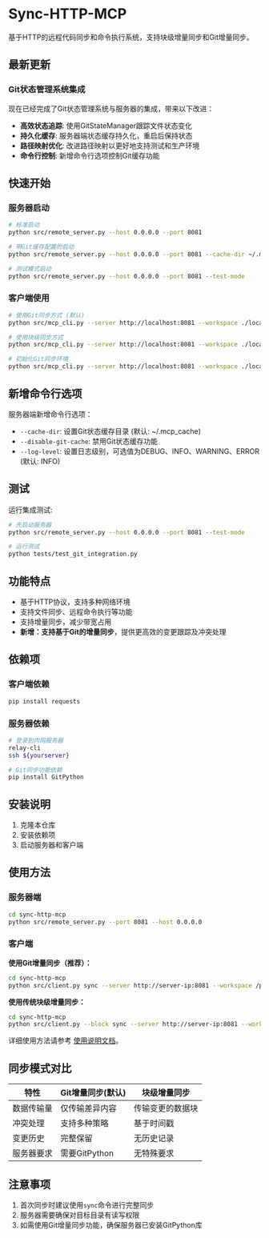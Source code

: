 # Sync-HTTP-MCP

基于HTTP的远程代码同步和命令执行系统，支持块级增量同步和Git增量同步。

## 最新更新

### Git状态管理系统集成

现在已经完成了Git状态管理系统与服务器的集成，带来以下改进：

- **高效状态追踪**: 使用GitStateManager跟踪文件状态变化
- **持久化缓存**: 服务器端状态缓存持久化，重启后保持状态
- **路径映射优化**: 改进路径映射以更好地支持测试和生产环境
- **命令行控制**: 新增命令行选项控制Git缓存功能

## 快速开始

### 服务器启动

```bash
# 标准启动
python src/remote_server.py --host 0.0.0.0 --port 8081

# 带Git缓存配置的启动
python src/remote_server.py --host 0.0.0.0 --port 8081 --cache-dir ~/.mcp_git_cache

# 测试模式启动
python src/remote_server.py --host 0.0.0.0 --port 8081 --test-mode
```

### 客户端使用

```bash
# 使用Git同步方式 (默认)
python src/mcp_cli.py --server http://localhost:8081 --workspace ./local_dir sync

# 使用块级同步方式 
python src/mcp_cli.py --server http://localhost:8081 --workspace ./local_dir --block sync

# 初始化Git同步环境
python src/mcp_cli.py --server http://localhost:8081 --workspace ./local_dir git-init
```

## 新增命令行选项

服务器端新增命令行选项：

- `--cache-dir`: 设置Git状态缓存目录 (默认: ~/.mcp_cache)
- `--disable-git-cache`: 禁用Git状态缓存功能
- `--log-level`: 设置日志级别，可选值为DEBUG、INFO、WARNING、ERROR (默认: INFO)

## 测试

运行集成测试:

```bash
# 先启动服务器
python src/remote_server.py --host 0.0.0.0 --port 8081 --test-mode

# 运行测试
python tests/test_git_integration.py
```

## 功能特点

- 基于HTTP协议，支持多种网络环境
- 支持文件同步、远程命令执行等功能
- 支持增量同步，减少带宽占用
- **新增：支持基于Git的增量同步**，提供更高效的变更跟踪及冲突处理

## 依赖项

### 客户端依赖

```bash
pip install requests
```

### 服务器依赖

```bash
# 登录到内网服务器
relay-cli
ssh ${yourserver}

# Git同步功能依赖
pip install GitPython
```

## 安装说明

1. 克隆本仓库
2. 安装依赖项
3. 启动服务器和客户端

## 使用方法

### 服务器端

```bash
cd sync-http-mcp
python src/remote_server.py --port 8081 --host 0.0.0.0
```

### 客户端

**使用Git增量同步（推荐）：**

```bash
cd sync-http-mcp
python src/client.py sync --server http://server-ip:8081 --workspace /path/to/local/workspace
```

**使用传统块级增量同步：**

```bash
cd sync-http-mcp
python src/client.py --block sync --server http://server-ip:8081 --workspace /path/to/local/workspace
```

详细使用方法请参考 [使用说明文档](docs/USAGE.md)。

## 同步模式对比

| 特性 | Git增量同步(默认) | 块级增量同步 |
|------|--------------|-------------|
| 数据传输量 | 仅传输差异内容 | 传输变更的数据块 |
| 冲突处理 | 支持多种策略 | 基于时间戳 |
| 变更历史 | 完整保留 | 无历史记录 |
| 服务器要求 | 需要GitPython | 无特殊要求 |

## 注意事项

1. 首次同步时建议使用`sync`命令进行完整同步
2. 服务器需要确保对目标目录有读写权限
3. 如需使用Git增量同步功能，确保服务器已安装GitPython库